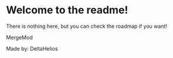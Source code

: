 # Welcome to the readme!
There is nothing here, but you can check the roadmap if you want!

MergeMod

Made by: DeltaHelios